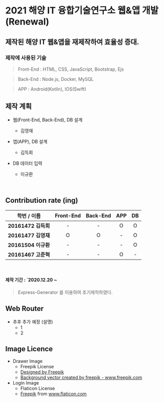 2021 해양 IT 융합기술연구소 웹&앱 개발 (Renewal)
=================
## 제작된 해양 IT 웹&앱을 재제작하여 효율성 증대.
### 제작에 사용된 기술
> Front-End : HTML, CSS, JavaScript, Bootstrap, Ejs

> Back-End : Node.js, Docker, MySQL

> APP : Android(Kotlin), IOS(Swift)

## 제작 계획
<p>
    <ul>
        <li>웹(Front-End, Back-End), DB 설계</li>
        <ul>
            <li>김영재</li>
        </ul>
    </ul>
    <ul>
        <li>앱(APP), DB 설계</li>
        <ul>
            <li>김득회</li>
        </ul>
    </ul>
    <ul>
        <li>DB 데이터 입력</li>
        <ul>
            <li>이규환</li>
        </ul>
    </ul>
</p>
<br>

## Contribution rate (ing)

|      학번 / 이름       | Front-End | Back-End | APP | DB
|:---------------------:|:---:|:---:|:-----:|:-------------------:|
| <b>20161472 김득회</b> |  -  |  -  |   O   |          O          |
| <b>20161477 김영재</b> |  O  |  O  |   -   |          O          |
| <b>20161504 이규환</b> |  -  |  -  |   -   |          O          |
| <b>20161467 고준혁</b> |  -  |  -  |   O   |          -          |
<br>

#### 제작 기간 : `2020.12.20 ~
> Express-Generator 를 이용하여 초기제작하였다.

## Web Router
- 추후 추가 예정 (설명)
    - 1
    - 2
## Image Licence
- Drawer Image
    - Freepik License
    - <a href="http://www.freepik.com">Designed by Freepik</a>
    - <a href='https://www.freepik.com/vectors/background'>Background vector created by freepik - www.freepik.com</a>
- Login Image
    - Flaticon License
    - <a href="https://www.flaticon.com/kr/authors/freepik" title="Freepik">Freepik</a> from <a href="https://www.flaticon.com/kr/" title="Flaticon">www.flaticon.com</a>
